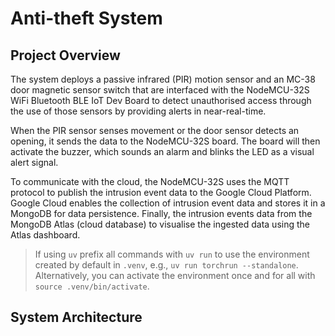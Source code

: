 # Anti-theft System

## Project Overview

The system deploys a passive infrared (PIR) motion sensor and an MC-38 door magnetic sensor switch that are interfaced with the NodeMCU-32S WiFi Bluetooth BLE IoT Dev Board to detect unauthorised access through the use of those sensors by providing alerts in near-real-time.

When the PIR sensor senses movement or the door sensor detects an opening, it sends the data to the NodeMCU-32S board. The board will then activate the buzzer, which sounds an alarm and blinks the LED as a visual alert signal.

To communicate with the cloud, the NodeMCU-32S uses the MQTT protocol to publish the intrusion event data to the Google Cloud Platform. Google Cloud enables the collection of intrusion event data and stores it in a MongoDB for data persistence. Finally, the intrusion events data from the MongoDB Atlas (cloud database) to visualise the ingested data using the Atlas dashboard.

> If using `uv` prefix all commands with `uv run` to use the environment created by default in `.venv`, e.g.,
> `uv run torchrun --standalone`.
> Alternatively, you can activate the environment once and for all with `source .venv/bin/activate`.

## System Architecture

